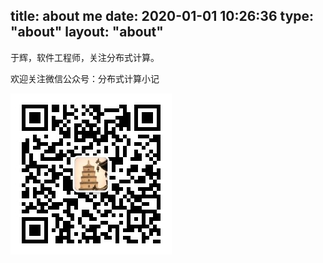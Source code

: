 title: about me
date: 2020-01-01 10:26:36
type: "about"
layout: "about"
---

于辉，软件工程师，关注分布式计算。

欢迎关注微信公众号：分布式计算小记

![x](../images/mp.jpg)


